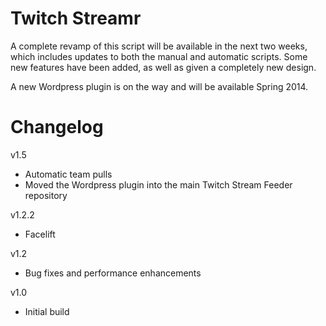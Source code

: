 Twitch Streamr
==================

A complete revamp of this script will be available in the next two weeks, which includes updates to both the manual and automatic scripts. Some new features have been added, as well as given a completely new design.

A new Wordpress plugin is on the way and will be available Spring 2014.


Changelog
==================

v1.5
- Automatic team pulls
- Moved the Wordpress plugin into the main Twitch Stream Feeder repository

v1.2.2
- Facelift

v1.2
- Bug fixes and performance enhancements

v1.0
- Initial build 